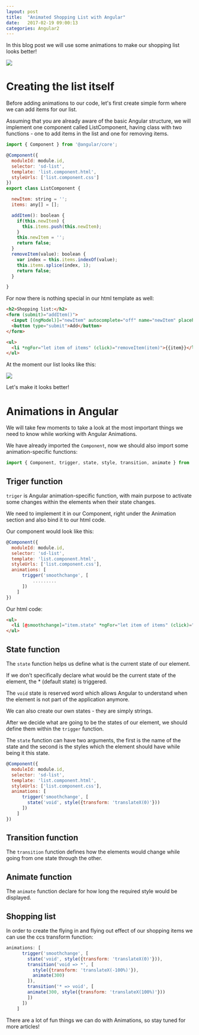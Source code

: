 ```yaml
---
layout: post
title:  "Animated Shopping List with Angular"
date:   2017-02-19 09:00:13
categories: Angular2
---
```


In this blog post we will use some animations to make our shopping list looks better!

<img src="{{ site.baseurl }}/images/shopping.gif">

# Creating the list itself

Before adding animations to our code, let's first create simple form where we can add items for our list.

Assuming that you are already aware of the basic Angular structure, we will implement one component called ListComponent, having class with two functions - one to add items
in the list and one for removing items.

```javascript
import { Component } from '@angular/core';

@Component({
  moduleId: module.id,
  selector: 'sd-list',
  template: 'list.component.html',
  styleUrls: ['list.component.css']
})
export class ListComponent {

  newItem: string = '';
  items: any[] = [];

  addItem(): boolean {
    if(this.newItem) {
      this.items.push(this.newItem);
    }
    this.newItem = '';
    return false;
  }
  removeItem(value): boolean {
    var index = this.items.indexOf(value);
    this.items.splice(index, 1);
    return false;
  }

}
```
For now there is nothing special in our html template as well:

```html
<h2>Shopping list:</h2>
<form (submit)="addItem()">
  <input [(ngModel)]="newItem" autocomplete="off" name="newItem" placeholder="Add products">
  <button type="submit">Add</button>
</form>

<ul>
  <li *ngFor="let item of items" (click)="removeItem(item)">{{item}}</li>
</ul>

```

At the moment our list looks like this:

<img src="{{ site.baseurl }}/images/no-animations.gif">

Let's make it looks better!

# Animations in Angular

We will take few moments to take a look at the most important things we need to know while working with Angular Animations.

We have already imported the `Component`, now we should also import some animation-specific functions:

```javascript
import { Component, trigger, state, style, transition, animate } from '@angular/core';
```

## Triger function

`triger` is Angular animation-specific function, with main purpose to activate some changes within the elements when their state changes.

We need to implement it in our Component, right under the Animation section and also bind it to our html code.

Our component would look like this:

```javascript
@Component({
  moduleId: module.id,
  selector: 'sd-list',
  template: 'list.component.html',
  styleUrls: ['list.component.css'],
  animations: [
      trigger('smoothchange', [
          .........   
      ])
    ]
})
```

Our html code:

```html
<ul>
  <li [@smoothchange]="item.state" *ngFor="let item of items" (click)="removeItem(item)">{{item}}</li>
</ul>
```

## State function

The `state` function helps us define what is the current state of our element. 

If we don't specifically declare what would be the current state of the element,  the * (default state)  is triggered. 

The `void` state is reserved word which allows Angular to understand when the element is not part of the application anymore.

We can also create our own states - they are simply strings.

After we decide what are going to be the states of our element, we should define them within the `trigger` function.

The `state` function can have two arguments, the first is the name of the state and the second is the styles which the element should have while being it this state.

```javascript
@Component({
  moduleId: module.id,
  selector: 'sd-list',
  template: 'list.component.html',
  styleUrls: ['list.component.css'],
  animations: [
      trigger('smoothchange', [
        state('void', style({transform: 'translateX(0)'}))
      ])
    ]
})
```

## Transition function

The `transition` function defines how the elements would change while going from one state through the other.

## Animate function

The `animate` function declare for how long the required style would be displayed.

## Shopping list 

In order to create the flying in and flying out effect of our shopping items we can use the ccs transform function:

```javascript
animations: [
      trigger('smoothchange', [
        state('void', style({transform: 'translateX(0)'})),
        transition('void => *', [
          style({transform: 'translateX(-100%)'}),
          animate(300)
        ]),
        transition('* => void', [
        animate(300, style({transform: 'translateX(100%)'}))
        ])
      ])
    ]
```

There are a lot of fun things we can do with Animations, so stay tuned for more articles!